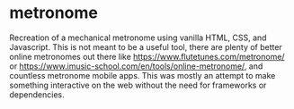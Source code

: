 # metronome

Recreation of a mechanical metronome using vanilla HTML, CSS, and Javascript. This is not meant to be a useful tool, there are plenty of better online metronomes out there like https://www.flutetunes.com/metronome/ or https://www.imusic-school.com/en/tools/online-metronome/, and countless metronome mobile apps. This was mostly an attempt to make something interactive on the web without the need for frameworks or dependencies.
